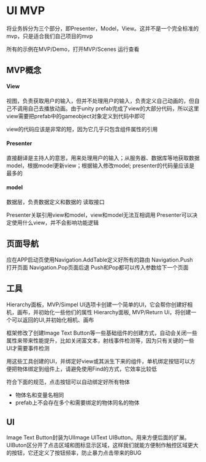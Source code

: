 # UI MVP

将业务拆分为三个部分，即Presenter，Model，View。这并不是一个完全标准的mvp，只是适合我们自己项目的mvp

所有的示例在MVP/Demo，打开MVP/Scenes 运行查看

## MVP概念

#### View

视图，负责获取用户的输入，但并不处理用户的输入，负责定义自己动画的，但自己不调用自己去播放动画。由于unity prefab完成了view的大部分代码，所以这里view需要把prefab中的gameobject对象定义到代码中即可

view的代码应该是非常的短，因为它几乎只包含组件属性的引用

#### Presenter

直接翻译是主持人的意思，用来处理用户的输入；从服务器、数据库等地获取数据model，根据model更新view；根据输入修改model;
presenter的代码量应该是最多的

#### model
数据层，负责数据定义和数据的 读取接口

Presenter关联引用view和model，view和model无法互相调用
Presenter可以决定使用什么view，并不会影响功能逻辑

## 页面导航
应在APP启动页使用Navigation.AddTable定义好所有的路由
Navigation.Push 打开页面  Navigation.Pop页面后退
Push和Pop都可以传入参数给下一个页面 

## 工具
Hierarchy面板，MVP/Simpel UI选项卡创建一个简单的UI，它会帮你创建好相机，画布，并初始化一些他们的属性
Hierarchy面板, MVP/Return Ui，将创建一个可以返回的UI,并初始化相机、画布

框架修改了创建Image Text Button等一些基础组件的创建方式，自动会关闭一些属性来带来性能提升，比如关闭富文本，射线事件检测等，因为只有关键的一些UI才需要事件检测

用这些工具创建的UI，并绑定好view或其派生下来的组件，单机绑定按钮可以方便把物体绑定到组件上，请避免使用Find的方式，它效率比较低

符合下面的规范，点击按钮可以自动绑定好所有物体
* 物体名和变量名相同
* prefab上不会存在多个和需要绑定的物体同名的物体

## UI
Image  Text Button封装为UIImage  UIText  UIButton。用来方便后面的扩展。UIButon区分开了点击区域和图标显示区域，这样我们就能方便制作触控区域更大的按钮，它还定义了按钮频率，防止暴力点击带来的BUG



